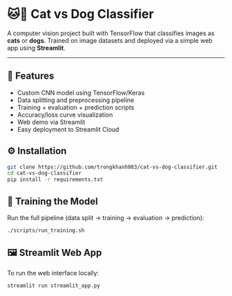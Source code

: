 # 🐱🐶 Cat vs Dog Classifier 

A computer vision project built with TensorFlow that classifies images as **cats** or **dogs**. Trained on image datasets and deployed via a simple web app using **Streamlit**.

---

## 🚀 Features

- Custom CNN model using TensorFlow/Keras
- Data splitting and preprocessing pipeline
- Training + evaluation + prediction scripts
- Accuracy/loss curve visualization
- Web demo via Streamlit
- Easy deployment to Streamlit Cloud

## ⚙️ Installation
   ```bash
   git clone https://github.com/trongkhanh083/cat-vs-dog-classifier.git
   cd cat-vs-dog-classifier
   pip install -r requirements.txt
   ```
## 🧠 Training the Model
Run the full pipeline (data split → training → evaluation → prediction):
  ```bash
  ./scripts/run_training.sh
  ```
## 🖼️ Streamlit Web App
To run the web interface locally:
  ```bash
  streamlit run streamlit_app.py
  ```
